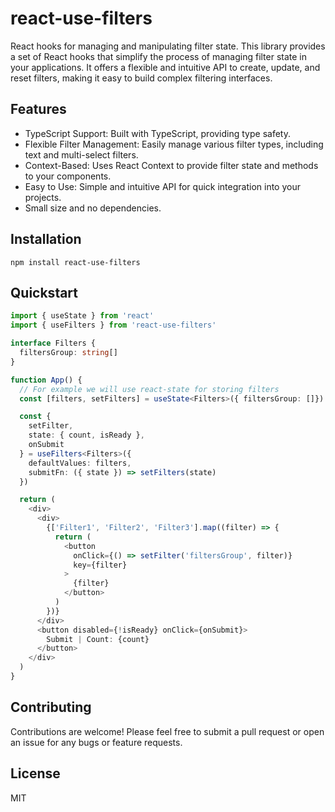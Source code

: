 # react-use-filters

React hooks for managing and manipulating filter state. This library provides a set of React hooks that simplify the process of managing filter state in your applications. It offers a flexible and intuitive API to create, update, and reset filters, making it easy to build complex filtering interfaces.

## Features

-   TypeScript Support: Built with TypeScript, providing type safety.
-   Flexible Filter Management: Easily manage various filter types, including text and multi-select filters.
-   Context-Based: Uses React Context to provide filter state and methods to your components.
-   Easy to Use: Simple and intuitive API for quick integration into your projects.
-   Small size  and no dependencies.

## Installation


```npm install react-use-filters```


## Quickstart

```typescript
import { useState } from 'react'
import { useFilters } from 'react-use-filters'

interface Filters {
  filtersGroup: string[]
}

function App() {
  // For example we will use react-state for storing filters
  const [filters, setFilters] = useState<Filters>({ filtersGroup: []})

  const { 
    setFilter, 
    state: { count, isReady }, 
    onSubmit 
  } = useFilters<Filters>({ 
    defaultValues: filters, 
    submitFn: ({ state }) => setFilters(state)
  })

  return (
    <div>
      <div>
        {['Filter1', 'Filter2', 'Filter3'].map((filter) => {
          return (
            <button
              onClick={() => setFilter('filtersGroup', filter)}
              key={filter}
            >
              {filter}
            </button>
          )
        })}
      </div>
      <button disabled={!isReady} onClick={onSubmit}>
        Submit | Count: {count}
      </button>
    </div>
  )
}
```

## Contributing

Contributions are welcome! Please feel free to submit a pull request or open an issue for any bugs or feature requests.

## License

MIT